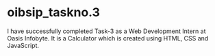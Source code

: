 # oibsip_taskno.3
I have successfully completed Task-3 as a Web Development Intern at Oasis Infobyte. It is a Calculator which is created using HTML, CSS and JavaScript.
